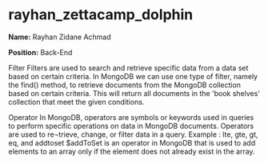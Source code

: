 ﻿# rayhan_zettacamp_dolphin

**Name:** Rayhan Zidane Achmad

**Position:** Back-End

Filter
Filters are used to search and retrieve specific data from a data set based on certain criteria. In MongoDB we can use one type of filter, namely the find() method, to retrieve documents from the MongoDB collection based on certain criteria.
This will return all documents in the 'book shelves' collection that meet the given conditions.

Operator
In MongoDB, operators are symbols or keywords used in queries to perform specific operations on data in MongoDB documents. Operators are used to re¬trieve, change, or filter data in a query.
Example : lte, gte, gt, eq, and addtoset
$addToSet is an operator in MongoDB that is used to add elements to an array only if the element does not already exist in the array.
